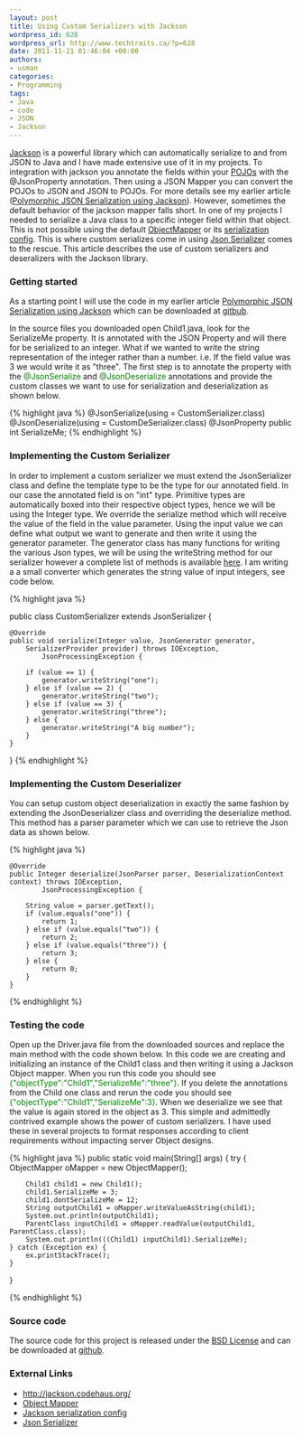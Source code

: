 ```yaml
--- 
layout: post
title: Using Custom Serializers with Jackson
wordpress_id: 628
wordpress_url: http://www.techtraits.ca/?p=628
date: 2011-11-21 01:46:04 +00:00
authors: 
- usman
categories: 
- Programming
tags:
- Java
- code
- JSON
- Jackson
---
```



<a href="http://jackson.codehaus.org/" title="Jackson" target="_blank">Jackson</a> is a powerful library which can automatically serialize to and from JSON to Java and I have made extensive use of it in my projects. To integration with jackson you annotate the fields within your <a href="http://en.wikipedia.org/wiki/Plain_Old_Java_Object" title="Plain_Old_Java_Object" target="_blank">POJOs</a> with the @JsonProperty annotation. Then using a JSON Mapper you can convert the POJOs to JSON and JSON to POJOs. For more details see my earlier article ([Polymorphic JSON Serialization using Jackson](/Programming/2011/07/27/polymorphic-json-serialization-using-jackson/)). However, sometimes the default behavior of the jackson mapper falls short. In one of my projects I needed to serialize a Java class to a specific integer field within that object. This is not possible using the default <a href="http://jackson.codehaus.org/1.9.0/javadoc/index.html" title="Object Mapper" target="_blank">ObjectMapper</a> or its <a href="http://jackson.codehaus.org/1.7.0/javadoc/org/codehaus/jackson/map/SerializationConfig.Feature.html" title="Serialization Config" target="_blank">serialization config</a>. This is where custom serializes come in using <a href="http://jackson.codehaus.org/1.2.1/javadoc/index.html?org/codehaus/jackson/map/annotate/JsonSerialize.html" title="JSONSerializer" target="_blank">Json Serializer</a> comes to the rescue. This article describes the use of custom serializers and deseralizers with the Jackson library.

<!--more-->

<h3>Getting started</h3>

As a starting point I will use the code in my earlier article [Polymorphic JSON Serialization using Jackson](/Programming/2011/07/27/polymorphic-json-serialization-using-jackson/) which can be downloaded at [gitbub](https://github.com/techtraits/jackson-serialization).

In the source files you downloaded open Child1.java, look for the SerializeMe property. It is annotated with the JSON Property and will there for be serialized to an integer. What if we wanted to write the string representation of the integer rather than a number. i.e. If the  field value was 3 we would write it as "three". The first step is to annotate the property with the <font color="green">@JsonSerialize</font> and <font color="green">@JsonDeserialize</font> annotations and provide the custom classes we want to use for serialization and deserialization as shown below.   

{% highlight java %}
@JsonSerialize(using = CustomSerializer.class)
@JsonDeserialize(using = CustomDeSerializer.class)
@JsonProperty
public int SerializeMe;
{% endhighlight %}
&nbsp;

<h3>Implementing the Custom Serializer</h3>

In order to implement a custom serializer we must extend the JsonSerializer class and define the template type to be the type for our annotated field. In our case the annotated field is on "int" type. Primitive types are automatically boxed into their respective object types, hence we will be using the Integer type. We override the serialize method which will receive the value of the field in the value parameter. Using the input value we can define what output we want to generate and then write it using the generator parameter. The generator class has many functions for writing the various Json types, we will be using the writeString method for our serializer however a complete list of methods is available <a href="http://jackson.codehaus.org/1.4.2/javadoc/org/codehaus/jackson/JsonGenerator.html" title="JsonGenerator" target="_blank">here</a>. I am writing a a small converter which generates the string value of input integers, see code below. 

{% highlight java %}

public class CustomSerializer extends JsonSerializer<Integer> {

	@Override
	public void serialize(Integer value, JsonGenerator generator, 
		SerializerProvider provider) throws IOException,
			JsonProcessingException {

		if (value == 1) {
			generator.writeString("one");
		} else if (value == 2) {
			generator.writeString("two");
		} else if (value == 3) {
			generator.writeString("three");
		} else {
			generator.writeString("A big number");
		}
	}
}
{% endhighlight %}
&nbsp;

<h3>Implementing the Custom Deserializer</h3>

You can setup custom object deserialization in exactly the same fashion by extending the JsonDeserializer class and overriding the deserialize method. This method has a parser parameter which we can use to retrieve the Json data as shown below.



{% highlight java %}

	@Override
	public Integer deserialize(JsonParser parser, DeserializationContext context) throws IOException,
			JsonProcessingException {

		String value = parser.getText();
		if (value.equals("one")) {
			return 1;
		} else if (value.equals("two")) {
			return 2;
		} else if (value.equals("three")) {
			return 3;
		} else {
			return 0;
		}
	}
{% endhighlight %}
&nbsp;

<h3>Testing the code</h3>

Open up the Driver.java file from the downloaded sources and replace the main method with the code shown below. In this code we are creating and initializing an instance of the Child1 class and then writing it using a Jackson Object mapper. When you run this code you should see <font color="green">{"objectType":"Child1","SerializeMe":"three"}</font>. If you delete the annotations from the Child one class and rerun the code you should see <font color="green">{"objectType":"Child1","SerializeMe":3}</font>. When we deserialize we see that the value is again stored in the object as 3.  This simple and admittedly contrived example shows the power of custom serializers. I have used these in several projects to format responses according to client requirements without impacting server Object designs.



{% highlight java %}
public static void main(String[] args) {
	try {
		ObjectMapper oMapper = new ObjectMapper();

		Child1 child1 = new Child1();
		child1.SerializeMe = 3;
		child1.dontSerializeMe = 12;
		String outputChild1 = oMapper.writeValueAsString(child1);
		System.out.println(outputChild1);
		ParentClass inputChild1 = oMapper.readValue(outputChild1, ParentClass.class);
		System.out.println(((Child1) inputChild1).SerializeMe);
	} catch (Exception ex) {
		ex.printStackTrace();
	}
}

{% endhighlight %}
&nbsp;

<h3>Source code</h3>

The source code for this project is released under the [BSD License](/assets/Licensing.txt) and can be downloaded at [github](https://github.com/techtraits/jackson-serializer-example).


<h3>External Links</h3>


<ul>
	<li><a title="Jackson" href="http://jackson.codehaus.org/">http://jackson.codehaus.org/</a></li>
	<li><a href="http://jackson.codehaus.org/1.9.0/javadoc/index.html" title="Object Mapper" target="_blank">Object Mapper</a></li>
	<li><a href="http://jackson.codehaus.org/1.7.0/javadoc/org/codehaus/jackson/map/SerializationConfig.Feature.html" title="Serialization Config" target="_blank">Jackson serialization config</a></li>
	<li><a href="http://jackson.codehaus.org/1.2.1/javadoc/index.html?org/codehaus/jackson/map/annotate/JsonSerialize.html" title="JSONSerializer" target="_blank">Json Serializer</a></li>

</ul>
